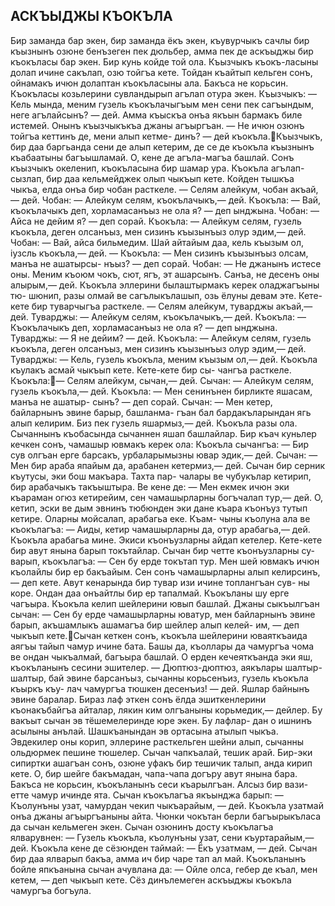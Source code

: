 ## АСКЪЫДЖЫ КЪОКЪЛА

Бир заманда бар экен, бир заманда ёкъ экен, къувурчыкъ сачлы бир къызнынъ озюне бенъзеген пек дюльбер, амма пек де аскъыджы бир къокъласы бар экен. Бир кунь койде той ола. Къызчыкъ къокъ-ласыны долап ичине сакълап, озю тойгъа кете. Тойдан къайтып кельген сонъ, ойнамакъ ичюн долаптан къокъласыны ала. Бакъса не корьсин. Къокъласы козьлерини сувландырып агълап отура экен. Къызчыкъ:
— Кель мында, меним гузель къокълачыгъым мен сени пек сагъындым, неге агълайсынъ? — дей. Амма къыскъа онъа якъын бармакъ биле истемей. Онынъ къызчыкъкъа джаны агъыргъан.
— Не ичюн озюнъ тойгъа кеттинъ де, мени алып кетме- динъ? — дей къокъла.Къызчыкъ, бир даа баргьанда сени де алып кетерим, де се де къокъла къызнынъ къабаатыны багъышламай. О, кене де агъла-магъа башлай.
Сонъ къызчыкъ океленип, къокъласына бир шамар ура. Къокъла агълап-сызлап, бир даа кельмейджек олып чыкъып кете. Койден тышкъа чыкъа, елда онъа бир чобан расткеле.
— Селям алейкум, чобан акъай,— дей. Чобан:
— Алейкум селям, къокълачыкъ,— дей. Къокъла:
— Вай, къокълачыкъ деп, хорламасанъыз не ола я? — деп ынджына.
Чобан:
— Айса не дейим я? — деп сорай. Къокъла:
— Алейкум селям, гузель къокъла, деген олсанъыз, мен сизинъ къызынъыз олур эдим,— дей.
Чобан:
— Вай, айса бильмедим. Шай айтайым даа, кель къызым ол, іузсль къокъла,— дей.
— Къокъла:
— Мен сизинъ къызынъыз олсам, манъа не ашатырсы- нъыз? — деп сорай.
Чобан:
— Не джанынъ истесе оны. Меним къоюм чокъ, сют, ягъ, эт ашарсынъ. Санъа, не десенъ оны алырым,— дей.
Къокъла эллерини былаштырмакъ керек оладжагъыны тю- шюнип, разы олмай ве сагълыкълашып, озь ёлуны девам эте. Кете-кете бир туварчыгъа расткеле.
— Селям алейкум, туварджы акъай,— дей.
Туварджы:
— Алейкум селям, къокълачыкъ,— дей.
Къокъла:
— Къокълачыкъ деп, хорламасанъыз не ола я? — деп ынджына.
Туварджы:
— Я не дейим? — дей. Къокъла:
— Алейкум селям, гузель къокъла, деген олсанъыз, мен сизинъ къызынъыз олур эдим,— дей.
Туварджы:
— Кель, гузель къокъла, меним къызым ол,— дей. Къокъла къулакъ асмай чыкъып кете. Кете-кете бир сы-
чангъа расткеле. Къокъла:— Селям алейкум, сычан,— дей.
Сычан:
— Алейкум селям, гузель къокъла,— дей.
Къокъла:
— Мен сенинънен бирликте яшасам, манъа не ашатыр- сынъ? — деп сорай.
Сычан:
— Мен кетер, байларнынъ эвине барыр, башланма- гъан бал бардакъларындан ягь алып келирим. Биз пек гузель яшармыз,— дей. Къокъла разы ола. Сычаннынъ къобасында сычаннен яшап башлайлар.
Бир къач куньлер кечкен сонъ, чамашыр ювмакъ керек ола: Къокъла сычангъа:
— Бир сув олгъан ерге барсакъ, урбаларымызны ювар эдик,— дей.
Сычан:
— Мен бир араба япайым да, арабанен кетермиз,— дей.
Сычан бир серник къутусы, эки бош макъара. Тахта пар-
чалары ве чубукълар кетирип, бир арабачыкъ такъыштыра. Ве кене де:
— Мен екмек ичюн эки къараман огюз кетирейим, сен чамашырларны богъчалап тур,— дей.
О, кетип, эски ве дым эвнинъ тюбюнден эки дане къара къонъуз тутып кетире. Оларны мойсалап, арабагьа еке. Къам- чыны къолуна ала ве къокълагъа:
— Аиды, кетир чамашырларны да, отур арабагьа,— дей.
Къокъла арабагьа мине.
Экиси къонъузларны айдап кетелер. Кете-кете бир авут янына барып токътайлар. Сычан бир четте къонъузларны су- варып, къокълагъа:
— Сен бу ерде токътап тур. Мен шей ювмакъ ичюн къолайлы бир ер бакъайым. Сен сонъ чамашырларны алып келирсинъ,— деп кете. Авут кенарында бир тувар изи ичине топлангъан сув- ны коре. Ондан даа онъайтлы бир ер тапалмай. Къокъланы шу ерге чагъыра. Къокъла келип шейлерини ювып башлай.
Джаны сыкъылгъан сычан:
— Сен бу ерде чамашырларны юватур, мен байларнынъ эвине барып, акъшамлыкъ ашамагъа бир шейлер алып келей- им, — деп чыкъып кете.Сычан кеткен сонъ, къокъла шейлерини юваяткъаида аягъы тайып чамур ичине бата. Башы да, къоллары да чамургъа чома ве ондан чыкъалмай, багъыра башлай. О ерден кечеяткъанда эки яш, къокъланынъ сесини эшителер.
— Дюптюз-дюптюз, аякълары шалтыр-шалтыр, бай эвине барсанъыз, сычанны корьсенъиз, гузель къокъла къыркъ къу- лач чамургъа тюшкен десенъиз! — дей.
Яшлар байнынъ эвине баралар. Бираз лаф эткен сонъ ёлда эшиткенлерини къонакъбайгъа айталар, лякин ким олгъаныны корьмедик,— дейлер.
Бу вакъыт сычан эв тёшемелеринде юре экен. Бу лафлар- дан о ишнинъ асылыны анълай. Шашкъанындан эв ортасына атылып чыкъа. Эвдекилер оны корип, эллерине расткельген шейни алып, сычанны ольдюрмек пешине тюшелер. Сычан чапкъалай, тешик арай. Бир-эки сипиртки ашагъан сонъ, озюне уфакъ бир тешичик талып, анда кирип кете. О, бир шейге бакъмадан, чапа-чапа догъру авут янына бара. Бакъса не корьсин, къокъланынъ сеси къарылгъан. Алсыз бир вази- етте чамур ичинде ята. Сычан къокълагъа якъынджа барып:
— Къолунъны узат, чамурдан чекип чыкъарайым, — дей. Къокъла узатмай онъа джаны агъыргъаныны айта. Чюнки чокътан берли багъырыкъласа да сычан кельмеген экен.
Сычан озюнинъ досту къокълагъа ялварувнен:
— Гузель къокъла, къолунъны узат, сени къуртарайым,— дей. Къокъла кене де сёзюнден таймай:
— Ёкъ узатмам, — дей.
Сычан бир даа ялварып бакъа, амма ич бир чаре тап ал май. Къокъланынъ бойле япкъанына сычан ачувлана да:
— Ойле олса, гебер де къал, мен кетем, — деп чыкъып кете. Сёз динълемеген аскъыджы къокъла чамургъа богъула.
